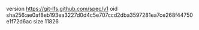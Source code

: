 version https://git-lfs.github.com/spec/v1
oid sha256:ae0af8eb193ea3227d0d4c5e707ccd2dba3597281ea7ce268f44750e1f72d6ac
size 11826
